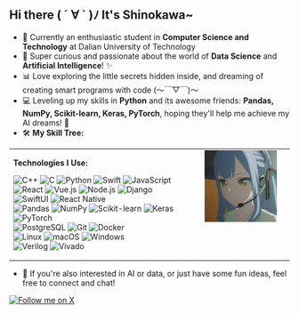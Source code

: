 ## Hi there ( ´ ∀ ` )ﾉ It's Shinokawa~


- 🌱 Currently an enthusiastic student in **Computer Science and Technology** at Dalian University of Technology
- 💖 Super curious and passionate about the world of **Data Science** and **Artificial Intelligence**! ✨
- 📊 Love exploring the little secrets hidden inside, and dreaming of creating smart programs with code (～￣▽￣)～
- 💻 Leveling up my skills in **Python** and its awesome friends: **Pandas, NumPy, Scikit-learn, Keras, PyTorch**, hoping they'll help me achieve my AI dreams! 🚀
- 🛠️ **My Skill Tree:**

<table border="0" cellpadding="0" cellspacing="10"> <!-- cellspacing 控制两列间距 -->
  <tr>
    <td width="65%" valign="top"> <!-- 左栏：技能徽章，宽度约65%，顶部对齐 -->
      <p><strong> Technologies I Use:</strong></p>
      <!-- 这里放你的 Shields.io 徽章 -->
      <p>
        <img src="https://img.shields.io/badge/C++-00599C?style=flat&logo=cplusplus&logoColor=white" alt="C++"/>
        <img src="https://img.shields.io/badge/C-A8B9CC?style=flat&logo=c&logoColor=black" alt="C"/>
        <img src="https://img.shields.io/badge/Python-3776AB?style=flat&logo=python&logoColor=white" alt="Python"/>
        <img src="https://img.shields.io/badge/Swift-FA7343?style=flat&logo=swift&logoColor=white" alt="Swift"/>
        <img src="https://img.shields.io/badge/JavaScript-F7DF1E?style=flat&logo=javascript&logoColor=black" alt="JavaScript"/>
        <br/> <!-- 手动换行，可以按需添加或删除 -->
        <img src="https://img.shields.io/badge/React-61DAFB?style=flat&logo=react&logoColor=black" alt="React"/>
        <img src="https://img.shields.io/badge/Vue.js-4FC08D?style=flat&logo=vue.js&logoColor=white" alt="Vue.js"/>
        <img src="https://img.shields.io/badge/Node.js-339933?style=flat&logo=node.js&logoColor=white" alt="Node.js"/>
        <img src="https://img.shields.io/badge/Django-092E20?style=flat&logo=django&logoColor=white" alt="Django"/>
        <br/>
        <img src="https://img.shields.io/badge/SwiftUI-007AFF?style=flat&logo=swift&logoColor=white" alt="SwiftUI"/>
        <img src="https://img.shields.io/badge/React_Native-61DAFB?style=flat&logo=react&logoColor=black" alt="React Native"/>
        <br/>
        <img src="https://img.shields.io/badge/Pandas-150458?style=flat&logo=pandas&logoColor=white" alt="Pandas"/>
        <img src="https://img.shields.io/badge/Numpy-013243?style=flat&logo=numpy&logoColor=white" alt="NumPy"/>
        <img src="https://img.shields.io/badge/Scikit--learn-F7931E?style=flat&logo=scikit-learn&logoColor=white" alt="Scikit-learn"/>
        <img src="https://img.shields.io/badge/Keras-D00000?style=flat&logo=keras&logoColor=white" alt="Keras"/>
        <img src="https://img.shields.io/badge/PyTorch-EE4C2C?style=flat&logo=pytorch&logoColor=white" alt="PyTorch"/>
        <br/>
        <img src="https://img.shields.io/badge/PostgreSQL-336791?style=flat&logo=postgresql&logoColor=white" alt="PostgreSQL"/>
        <img src="https://img.shields.io/badge/Git-F05032?style=flat&logo=git&logoColor=white" alt="Git"/>
        <img src="https://img.shields.io/badge/Docker-2496ED?style=flat&logo=docker&logoColor=white" alt="Docker"/>
        <br/>
        <img src="https://img.shields.io/badge/Linux-FCC624?style=flat&logo=linux&logoColor=black" alt="Linux"/>
        <img src="https://img.shields.io/badge/macOS-000000?style=flat&logo=apple&logoColor=white" alt="macOS"/>
        <img src="https://img.shields.io/badge/Windows-0078D6?style=flat&logo=windows&logoColor=white" alt="Windows"/>
        <br/>
        <img src="https://img.shields.io/badge/Verilog-1E4684?style=flat&logo=verilog&logoColor=white" alt="Verilog"/>
        <img src="https://img.shields.io/badge/Vivado-00A55F?style=flat&logo=xilinx&logoColor=white" alt="Vivado"/>
      </p>
      <!-- 你可以在这里添加更多左栏内容 -->
    </td>
    <td width="35%" valign="top" align="center"> <!-- 右栏：图片，宽度约35%，顶部对齐，内容居中 -->
      <!-- 在这里替换成你想要的图片 -->
      <img src="6033DE4ABFD493D29D930D69E149F002.jpg" width="80%" alt="Side Image"/>
      <!-- 可以调整 width="%" 来控制图片宽度 -->
      <!-- 你也可以在这里添加图片下方的文字说明等 -->
    </td>
  </tr>
</table>

<!-- 表格之后的内容会正常显示 -->
- 🤔 If you're also interested in AI or data, or just have some fun ideas, feel free to connect and chat!
<a href="https://x.com/shinokawa_s?s=11&t=HDQVZfhLxUsm5D1WKnvr1Q" target="_blank">
  <img src="https://img.shields.io/badge/X-shinokawa_s-000000?style=for-the-badge&logo=x&logoColor=white" alt="Follow me on X"/>
</a>
